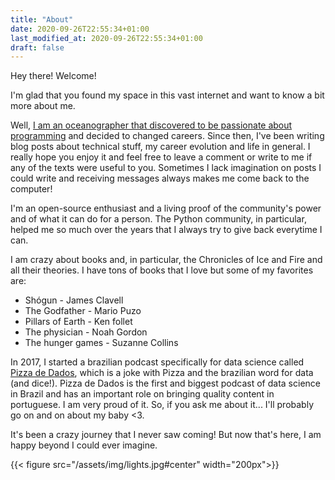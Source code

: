 ```yaml
---
title: "About"
date: 2020-09-26T22:55:34+01:00
last_modified_at: 2020-09-26T22:55:34+01:00
draft: false
---
```


Hey there! Welcome!

I'm glad that you found my space in this vast internet and want to know a bit more about me. 


Well, [I am an oceanographer that discovered to be passionate about programming](http://leportella.com/from-oceanographer-to-programmer.html) 
and decided to changed careers. Since then, I've been writing blog posts about technical stuff, my career evolution and life in general. 
I really hope you enjoy it and feel free to leave a comment or write to me if any of the texts were useful to you. 
Sometimes I lack imagination on posts I could write and receiving messages always makes me come back to the computer!

I'm an open-source enthusiast and a living proof of the community's power and of what it can do for a person. 
The Python community, in particular, helped me so much over the years that I always try to give back everytime I can. 

I am crazy about books and, in particular, the Chronicles of Ice and Fire and all their theories. I have tons of books that I love but some of my favorites are:

* Shógun - James Clavell
* The Godfather - Mario Puzo
* Pillars of Earth - Ken follet
* The physician - Noah Gordon
* The hunger games - Suzanne Collins 


In 2017, I started a brazilian podcast specifically for data science called [Pizza de Dados](http://pizzadedados.com), 
which is a joke with Pizza and the brazilian word for data (and dice!). Pizza de Dados
is the first and biggest podcast of data science in Brazil and has an important role on bringing quality content in portuguese. 
I am very proud of it. So, if you ask me about it... I'll probably go on and on about my baby <3.

It's been a crazy journey that I never saw coming! But now that's here, I am happy beyond I could ever imagine. 

{{< figure src="/assets/img/lights.jpg#center" width="200px">}}
